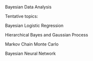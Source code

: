Bayesian Data Analysis


Tentative topics:

Bayesian Logistic Regression

Hierarchical Bayes and Gaussian Process

Markov Chain Monte Carlo

Bayesian Neural Network
